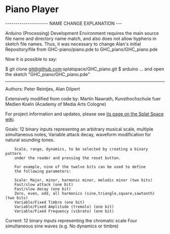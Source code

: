 # Piano Player

---------------------  NAME CHANGE EXPLANATION  ---

Arduino (Processing) Development Environment requires the main
source file name and directory name match, and also does not
allow hyphens in sketch file names.  Thus, it was necessary to
change Alan's initial Repository/file from  GHC-piano/piano.pde 
to GHC_piano/GHC_piano.pde

Now it is possible to say:

$ git clone git@github.com:splatspace/GHC_piano.git
$ arduino
   ... and open the sketch "GHC_piano/GHC_piano.pde"

-----------------------------------------------

Authors: Peter Reintjes, Alan Dilpert

Extensively modified from code by:
 Martin Nawrath, Kunsthochschule fuer Medien Koeln (Academy of Media Arts Cologne)

For project information and updates,
please see [its page on the Splat Space wiki](http://wiki.splatspace.org/index.php/Piano).

Goals:
	12 binary inputs representng an arbitrary musical scale,
	multiple simultaneous notes,
	Variable attack decay, waveform modification for natural sounding tones.

        Scale, range, dynamics, to be selected by creating a binary pattern
        under the reader and pressing the reset button.

        For example, nine of the twelve bits can be used to define
        the following parameters:

        Scale: Major, minor, harmonic minor, melodic minor (two bits)
        Fast/slow attack (one bit)
        Fast/slow decay (one bit)
        Zero, even, odd, all harmonics (sine,triangle,square,sawtooth) (two bits)
        Variable/Fixed Timbre (one bit)
        Variable/Fixed Amplitude (tremolo) (one bit)
        Variable/Fixed Frequency (vibrato) (one bit)


Current: 
	12 binary inputs representing the chromatic scale
        Four simultaneous sine waves (e.g. No dynamics or timbre)

